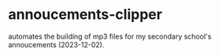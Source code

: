 # annoucements-clipper
automates the building of mp3 files for my secondary school's annoucements (2023-12-02).
